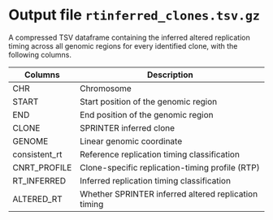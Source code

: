 # Output file `rtinferred_clones.tsv.gz`

A compressed TSV dataframe containing the inferred altered replication timing across all genomic regions for every identified clone, with the following columns.

| **Columns** | **Description** |
|-------------|-----------------|
| CHR | Chromosome |
| START | Start position of the genomic region |
| END | End position of the genomic region |
| CLONE | SPRINTER inferred clone |
| GENOME | Linear genomic coordinate |
| consistent_rt | Reference replication timing classification |
| CNRT_PROFILE | Clone-specific replication-timing profile (RTP) |
| RT_INFERRED | Inferred replication timing classification |
| ALTERED_RT | Whether SPRINTER inferred altered replication timing |
